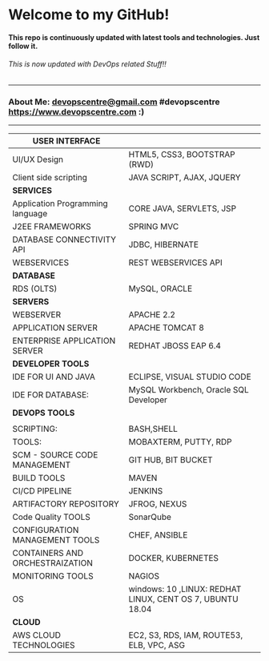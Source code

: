 # Welcome to my GitHub!
#### This repo is continuously updated with latest tools and technologies. Just follow it.
###### This is now updated with DevOps related Stuff!! 
----------------
### About Me:  devopscentre@gmail.com #devopscentre https://www.devopscentre.com :)
--------------------------------

|USER INTERFACE   |                     |
|-----------------|----------------------------|
|UI/UX Design         |  HTML5, CSS3, BOOTSTRAP (RWD)|
|Client side scripting| JAVA SCRIPT, AJAX, JQUERY |
|**SERVICES**||
|Application Programming language| CORE JAVA, SERVLETS, JSP|
|J2EE FRAMEWORKS| SPRING MVC |
|DATABASE CONNECTIVITY API| JDBC, HIBERNATE|
|WEBSERVICES| REST WEBSERVICES API|
|**DATABASE**|                |
|RDS (OLTS) | MySQL, ORACLE|
|**SERVERS**||
|WEBSERVER| APACHE 2.2|
|APPLICATION SERVER| APACHE TOMCAT 8 |
|ENTERPRISE APPLICATION SERVER| REDHAT JBOSS EAP 6.4|
|**DEVELOPER TOOLS**||
|IDE FOR UI AND JAVA| ECLIPSE, VISUAL STUDIO CODE|
|IDE FOR DATABASE:| MySQL Workbench, Oracle SQL Developer|
| **DEVOPS TOOLS**|                                              |
| | |
| SCRIPTING: | BASH,SHELL |
| TOOLS: | MOBAXTERM, PUTTY, RDP |
|SCM - SOURCE CODE MANAGEMENT |GIT HUB, BIT BUCKET|
|BUILD TOOLS|MAVEN|
|CI/CD PIPELINE|JENKINS|
|ARTIFACTORY REPOSITORY|JFROG, NEXUS|
|Code Quality TOOLS|SonarQube|
|CONFIGURATION MANAGEMENT TOOLS|CHEF, ANSIBLE|
|CONTAINERS AND ORCHESTRAIZATION|DOCKER, KUBERNETES |
|MONITORING TOOLS|NAGIOS|
|OS|windows: 10 ,LINUX:  REDHAT LINUX, CENT OS 7, UBUNTU 18.04 |
|**CLOUD**|
|AWS CLOUD TECHNOLOGIES| EC2, S3, RDS, IAM, ROUTE53, ELB, VPC, ASG|
